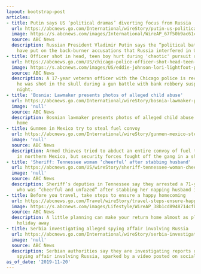 ```yaml
---
layout: bootstrap-post
articles:
- title: Putin says US ‘political dramas’ diverting focus from Russia
  url: https://abcnews.go.com/International/wireStory/putin-us-political-dramas-diverting-focus-russia-67163691
  image: https://s.abcnews.com/images/International/WireAP_67f50b9ac61c4333bd91de9cc998b2c5_16x9_992.jpg
  source: ABC News
  description: Russian President Vladimir Putin says the “political battles” in Washington
    have put on the back-burner accusations that Russia interfered in U.S. elections
- title: Officer shot in head, teen boy hurt during 'chaotic' pursuit of bank robber
  url: https://abcnews.go.com/US/chicago-police-officer-shot-head-teen-boy-hurt/story?id=67159857
  image: https://s.abcnews.com/images/US/eddie-johnson-lori-lightfoot-presser-ht-jef-191120_hpMain_16x9_992.jpg
  source: ABC News
  description: A 17-year veteran officer with the Chicago police is recovering after
    he was shot in the skull during a gun battle with bank robbery suspect Tuesday
    night.
- title: 'Bosnia: Lawmaker presents photos of alleged child abuse'
  url: https://abcnews.go.com/International/wireStory/bosnia-lawmaker-presents-photos-alleged-child-abuse-67162699
  image: 'null'
  source: ABC News
  description: Bosnian lawmaker presents photos of alleged child abuse in public care
    home
- title: Gunmen in Mexico try to steal fuel convoy
  url: https://abcnews.go.com/International/wireStory/gunmen-mexico-steal-fuel-convoy-67162472
  image: 'null'
  source: ABC News
  description: Armed thieves tried to abduct an entire convoy of fuel tanker trucks
    in northern Mexico, but security forces fought off the gang in a shootout
- title: 'Sheriff: Tennessee woman ‘cheerful’ after stabbing husband'
  url: https://abcnews.go.com/US/wireStory/sheriff-tennessee-woman-cheerful-stabbing-husband-67162471
  image: 'null'
  source: ABC News
  description: Sheriff’s deputies in Tennessee say they arrested a 71-year-old woman
    who was “cheerful and unfazed” after stabbing her napping husband in the chest
- title: Before you travel, take steps to ensure a happy homecoming
  url: https://abcnews.go.com/Travel/wireStory/travel-steps-ensure-happy-homecoming-67162470
  image: https://s.abcnews.com/images/Lifestyle/WireAP_38b1cd8948714cfbb25b8e624f594138_16x9_992.jpg
  source: ABC News
  description: A little planning can make your return home almost as pleasant as your
    holiday away
- title: Serbia investigating alleged spying affair involving Russia
  url: https://abcnews.go.com/International/wireStory/serbia-investigating-alleged-spying-affair-involving-russia-67162302
  image: 'null'
  source: ABC News
  description: Serbian authorities say they are investigating reports of an alleged
    spying affair involving Russia, sparked by a video posted on social media
as_of_date: '2019-11-20'
---
```


